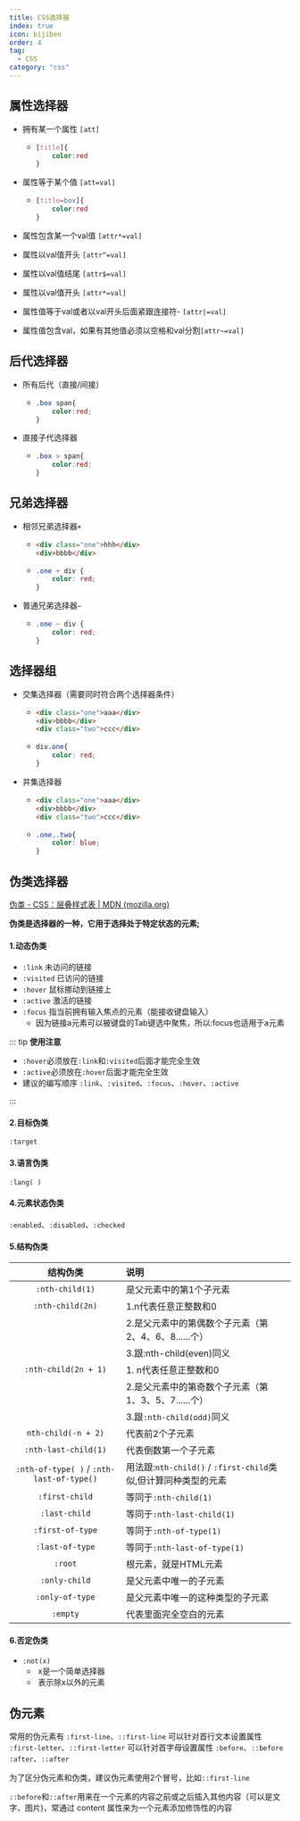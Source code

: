 ```yaml
---
title: CSS选择器
index: true
icon: bijiben
order: 4
tag:
  - CSS
category: "css"
---
```


## 属性选择器

- 拥有某一个属性  `[att]` 

  - ```css
    [title]{
    	color:red
    }
    ```

- 属性等于某个值 `[att=val]`

  - ```css
    [title=box]{
    	color:red
    }
    ```

- 属性包含某一个val值 `[attr*=val]`

- 属性以val值开头 `[attr^=val]`

- 属性以val值结尾 `[attr$=val]`

- 属性以val值开头 `[attr*=val]`

- 属性值等于val或者以val开头后面紧跟连接符- `[attr|=val]`

- 属性值包含val，如果有其他值必须以空格和val分割`[attr~=val]`

  



## 后代选择器

- 所有后代（直接/间接）

  - ```css
    .box span{
    	color:red;
    }
    ```

- 直接子代选择器

  - ```css
    .box > span{
    	color:red;
    }
    ```

    

## 兄弟选择器

- 相邻兄弟选择器`+`

  - ```html
    <div class="one">hhh</div>
    <div>bbbb</div>
    ```

  - ```css
    .one + div {
    	color: red;	
    }
    ```

    

- 普通兄弟选择器`~`

  - ```css
    .one ~ div {
    	color: red;	
    }
    ```

    



## 选择器组

- 交集选择器（需要同时符合两个选择器条件）

  - ```html
    <div class="one">aaa</div>
    <div>bbbb</div>
    <div class="two">ccc</div>
    ```

  - ```css
    div.one{
    	color: red;	
    }
    ```

- 并集选择器

  - ```html
    <div class="one">aaa</div>
    <div>bbbb</div>
    <div class="two">ccc</div>
    ```

  - ```css
    .one,.two{
    	color: blue;	
    }
    ```

    



## 伪类选择器

[伪类 - CSS：层叠样式表 | MDN (mozilla.org)](https://developer.mozilla.org/zh-CN/docs/Web/CSS/Pseudo-classes)



**伪类是选择器的一种，它用于选择处于特定状态的元素;**

#### 1.动态伪类
- `:link`        未访问的链接
- `:visited`   已访问的链接
- `:hover`    鼠标挪动到链接上
- `:active`    激活的链接
- `:focus`     指当前拥有输入焦点的元素（能接收键盘输入）
  - ​	因为链接a元素可以被键盘的Tab键选中聚焦，所以:focus也适用于a元素

::: tip **使用注意**

- `:hover`必须放在`:link`和`:visited`后面才能完全生效
- `:active`必须放在`:hover`后面才能完全生效
- 建议的编写顺序  `:link`、`:visited`、`:focus`、`:hover`、`:active`

:::



#### 2.目标伪类

`:target`
#### 3.语言伪类
`:lang( )`
#### 4.元素状态伪类
`:enabled`、`:disabled`、`:checked`
#### 5.结构伪类



| 结构伪类 | 说明 |      |
| :---------------------------------------: | :----------------------------------------------------------- | ---- |
|              `:nth-child(1)`              | 是父元素中的第1个子元素                                      |      |
|             `:nth-child(2n)`              | 1.n代表任意正整数和0                                         |      |
|                                           | 2.是父元素中的第偶数个子元素（第2、4、6、8......个）         |      |
|                                           | 3.跟:nth-child(even)同义                                     |      |
|           `:nth-child(2n + 1)`            | 1. n代表任意正整数和0                                        |      |
|                                           | 2.是父元素中的第奇数个子元素（第1、3、5、7......个）         |      |
|                                           | 3.跟`:nth-child(odd)`同义                                    |      |
|            `nth-child(-n + 2)`            | 代表前2个子元素                                              |      |
|           `:nth-last-child(1)`            | 代表倒数第一个子元素                                         |      |
| `:nth-of-type( )` / `:nth-last-of-type()` | 用法跟:`nth-child()` / `:first-child`类似,但计算同种类型的元素 |      |
|              `:first-child`               | 等同于`:nth-child(1)`                                        |      |
|               `:last-child`               | 等同于`:nth-last-child(1)`                                   |      |
|             `:first-of-type`              | 等同于`:nth-of-type(1)`                                      |      |
|              `:last-of-type`              | 等同于`:nth-last-of-type(1)`                                 |      |
|`:root`|根元素，就是HTML元素||
|`:only-child`|是父元素中唯一的子元素||
|`:only-of-type`|是父元素中唯一的这种类型的子元素||
|`:empty`|代表里面完全空白的元素||

#### 6.否定伪类

- `:not(x)`
  - ​	x是一个简单选择器
  - ​	表示除x以外的元素



## 伪元素

常用的伪元素有
`:first-line`、`::first-line`  可以针对首行文本设置属性
`:first-letter`、`::first-letter` 可以针对首字母设置属性
`:before`、`::before`
`:after`、`::after`

为了区分伪元素和伪类，建议伪元素使用2个冒号，比如`::first-line`

`::before`和`::after`用来在一个元素的内容之前或之后插入其他内容（可以是文字、图片)，常通过 content 属性来为一个元素添加修饰性的内容

